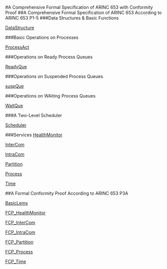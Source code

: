 
#A Comprehensive Formal Specification of ARINC 653 with Conformity Proof
##A Comprehensive Formal Specification of ARINC 653 According to ARINC 653 P1-5
###Data Structures & Basic Functions

[DataStructure](https://zf-zhangfeng.github.io/ARINC653P1-5Conformity/DataStructure)

###Basic Operations on Processes

[ProcessAct](https://zf-zhangfeng.github.io/ARINC653P1-5Conformity/Base_Ops/Design_BsOps/ProcessAct_D)

###Operations on Ready Process Queues

[ReadyQue](https://zf-zhangfeng.github.io/ARINC653P1-5Conformity/Base_Ops/Design_BsOps/ReadyQue_D)

###Operations on Suspended Process Queues

[suspQue](https://zf-zhangfeng.github.io/ARINC653P1-5Conformity/Base_Ops/Design_BsOps/suspQue_D)

###Operations on WAiting Process Queues

[WaitQue](https://zf-zhangfeng.github.io/ARINC653P1-5Conformity/Base_Ops/Design_BsOps/WaitQue_D)

###A Two-Level Scheduler

[Scheduler](https://zf-zhangfeng.github.io/ARINC653P1-5Conformity/Scheduler/Design_Sched/Scheduler_D)

###Services
[HealthMonitor](https://zf-zhangfeng.github.io/ARINC653P1-5Conformity/Services_R/HealthMonitor)

[InterCom](https://zf-zhangfeng.github.io/ARINC653P1-5Conformity/Services_R/InterCom)

[IntraCom](https://zf-zhangfeng.github.io/ARINC653P1-5Conformity/Services_R/IntraCom)

[Partition](https://zf-zhangfeng.github.io/ARINC653P1-5Conformity/Services_R/Partition)

[Process](https://zf-zhangfeng.github.io/ARINC653P1-5Conformity/Services_R/Process)

[Time](https://zf-zhangfeng.github.io/ARINC653P1-5Conformity/Services_R/Time)



##A Formal Conformity Proof According to ARINC 653 P3A

[BasicLems](https://zf-zhangfeng.github.io/ARINC653P1-5Conformity/Services_FT/BasicLems)

[FCP_HealthMonitor](https://zf-zhangfeng.github.io/ARINC653P1-5Conformity/Services_FT/HealthMonitor_FT)

[FCP_InterCom](https://zf-zhangfeng.github.io/ARINC653P1-5Conformity/Services_FT/InterCom_FT)

[FCP_IntraCom](https://zf-zhangfeng.github.io/ARINC653P1-5Conformity/Services_FT/IntraCom_FT)

[FCP_Partition](https://zf-zhangfeng.github.io/ARINC653P1-5Conformity/Services_FT/Partition_FT)

[FCP_Process](https://zf-zhangfeng.github.io/ARINC653P1-5Conformity/Services_FT/Process_FT)

[FCP_Time](https://zf-zhangfeng.github.io/ARINC653P1-5Conformity/Services_FT/Time_FT)
